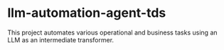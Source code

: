 # llm-automation-agent-tds
This project automates various operational and business tasks using an LLM as an intermediate transformer.
